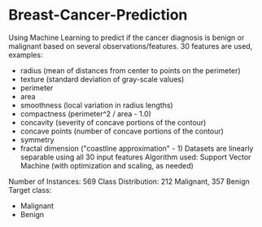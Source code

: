 # Breast-Cancer-Prediction
Using Machine Learning to predict if the cancer diagnosis is benign or malignant based on several observations/features.
30 features are used, examples:

  - radius (mean of distances from center to points on the perimeter)
  - texture (standard deviation of gray-scale values)
  - perimeter
  - area
  - smoothness (local variation in radius lengths)
  - compactness (perimeter^2 / area - 1.0)
  - concavity (severity of concave portions of the contour)
  - concave points (number of concave portions of the contour)
  - symmetry 
  - fractal dimension ("coastline approximation" - 1)
Datasets are linearly separable using all 30 input features
Algorithm used: Support Vector Machine (with optimization and scaling, as needed)

Number of Instances: 569
Class Distribution: 212 Malignant, 357 Benign
Target class:
   - Malignant
   - Benign

